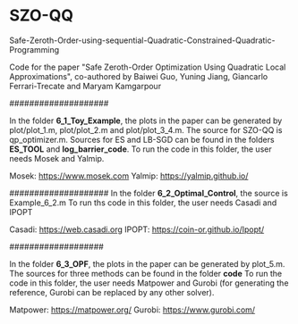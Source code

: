 # SZO-QQ
Safe-Zeroth-Order-using-sequential-Quadratic-Constrained-Quadratic-Programming

Code for the paper "Safe Zeroth-Order Optimization Using Quadratic Local Approximations", co-authored by Baiwei Guo, Yuning Jiang, Giancarlo Ferrari-Trecate and Maryam Kamgarpour

####################

In the folder **6_1_Toy_Example**, the plots in the paper can be generated by plot/plot_1.m, plot/plot_2.m and plot/plot_3_4.m. The source for SZO-QQ is qp_optimizer.m. Sources for ES and LB-SGD can be found in the folders **ES_TOOL** and **log_barrier_code**.
To run the code in this folder, the user needs Mosek and Yalmip.

Mosek: https://www.mosek.com
Yalmip: https://yalmip.github.io/

####################
In the folder **6_2_Optimal_Control**, the source is Example_6_2.m
To run ths code in this folder, the user needs Casadi and IPOPT

Casadi: https://web.casadi.org
IPOPT: https://coin-or.github.io/Ipopt/

###################

In the folder **6_3_OPF**, the plots in the paper can be generated by plot_5.m. The sources for three methods can be found in the folder **code**
To run the code in this folder, the user needs Matpower and Gurobi (for generating the reference, Gurobi can be replaced by any other solver).

Matpower: https://matpower.org/
Gurobi: https://www.gurobi.com/
